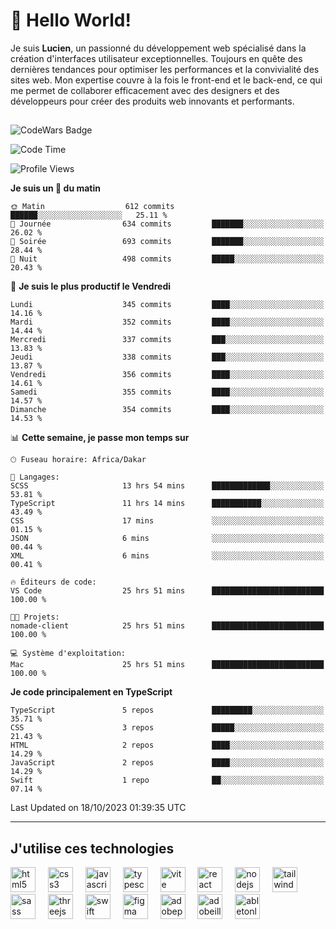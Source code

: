 # 👋 Hello World!

Je suis **Lucien**, un passionné du développement web spécialisé dans la création d'interfaces utilisateur exceptionnelles. Toujours en quête des dernières tendances pour optimiser les performances et la convivialité des sites web. Mon expertise couvre à la fois le front-end et le back-end, ce qui me permet de collaborer efficacement avec des designers et des développeurs pour créer des produits web innovants et performants.

##

![CodeWars Badge](https://www.codewars.com/users/xyhomi3/badges/small)

<!--START_SECTION:waka-->
![Code Time](http://img.shields.io/badge/Code%20Time-122%20hrs%2020%20mins-blue)

![Profile Views](http://img.shields.io/badge/Vues%20du%20profil-22-blue)

**Je suis un 🐤 du matin** 

```text
🌞 Matin                  612 commits         ██████░░░░░░░░░░░░░░░░░░░   25.11 % 
🌆 Journée                634 commits         ███████░░░░░░░░░░░░░░░░░░   26.02 % 
🌃 Soirée                 693 commits         ███████░░░░░░░░░░░░░░░░░░   28.44 % 
🌙 Nuit                   498 commits         █████░░░░░░░░░░░░░░░░░░░░   20.43 % 
```
📅 **Je suis le plus productif le Vendredi** 

```text
Lundi                    345 commits         ████░░░░░░░░░░░░░░░░░░░░░   14.16 % 
Mardi                    352 commits         ████░░░░░░░░░░░░░░░░░░░░░   14.44 % 
Mercredi                 337 commits         ███░░░░░░░░░░░░░░░░░░░░░░   13.83 % 
Jeudi                    338 commits         ███░░░░░░░░░░░░░░░░░░░░░░   13.87 % 
Vendredi                 356 commits         ████░░░░░░░░░░░░░░░░░░░░░   14.61 % 
Samedi                   355 commits         ████░░░░░░░░░░░░░░░░░░░░░   14.57 % 
Dimanche                 354 commits         ████░░░░░░░░░░░░░░░░░░░░░   14.53 % 
```


📊 **Cette semaine, je passe mon temps sur** 

```text
🕑︎ Fuseau horaire: Africa/Dakar

💬 Langages: 
SCSS                     13 hrs 54 mins      █████████████░░░░░░░░░░░░   53.81 % 
TypeScript               11 hrs 14 mins      ███████████░░░░░░░░░░░░░░   43.49 % 
CSS                      17 mins             ░░░░░░░░░░░░░░░░░░░░░░░░░   01.15 % 
JSON                     6 mins              ░░░░░░░░░░░░░░░░░░░░░░░░░   00.44 % 
XML                      6 mins              ░░░░░░░░░░░░░░░░░░░░░░░░░   00.41 % 

🔥 Éditeurs de code: 
VS Code                  25 hrs 51 mins      █████████████████████████   100.00 % 

🐱‍💻 Projets: 
nomade-client            25 hrs 51 mins      █████████████████████████   100.00 % 

💻 Système d'exploitation: 
Mac                      25 hrs 51 mins      █████████████████████████   100.00 % 
```

**Je code principalement en TypeScript** 

```text
TypeScript               5 repos             █████████░░░░░░░░░░░░░░░░   35.71 % 
CSS                      3 repos             █████░░░░░░░░░░░░░░░░░░░░   21.43 % 
HTML                     2 repos             ████░░░░░░░░░░░░░░░░░░░░░   14.29 % 
JavaScript               2 repos             ████░░░░░░░░░░░░░░░░░░░░░   14.29 % 
Swift                    1 repo              ██░░░░░░░░░░░░░░░░░░░░░░░   07.14 % 
```




 Last Updated on 18/10/2023 01:39:35 UTC
<!--END_SECTION:waka-->
---

## J'utilise ces technologies

<div align="left">
  <img src="https://skillicons.dev/icons?i=html" height="40" alt="html5 logo"  />
  <img width="12" />
  <img src="https://skillicons.dev/icons?i=css" height="40" alt="css3 logo"  />
  <img width="12" />
  <img src="https://skillicons.dev/icons?i=js" height="40" alt="javascript logo"  />
  <img width="12" />
  <img src="https://skillicons.dev/icons?i=ts" height="40" alt="typescript logo"  />
  <img width="12" />
  <img src="https://skillicons.dev/icons?i=vite" height="40" alt="vite logo"  />
  <img width="12" />
  <img src="https://skillicons.dev/icons?i=react" height="40" alt="react logo"  />
  <img width="12" />
  <img src="https://cdn.jsdelivr.net/gh/devicons/devicon/icons/nodejs/nodejs-original.svg" height="40" alt="nodejs logo"  />
  <img width="12" />
  <img src="https://skillicons.dev/icons?i=tailwind" height="40" alt="tailwindcss logo"  />
  <img width="12" />
  <img src="https://skillicons.dev/icons?i=sass" height="40" alt="sass logo"  />
  <img width="12" />
  <img src="https://skillicons.dev/icons?i=threejs" height="40" alt="threejs logo"  />
  <img width="12" />
  <img src="https://skillicons.dev/icons?i=swift" height="40" alt="swift logo"  />
  <img width="12" />
  <img src="https://skillicons.dev/icons?i=figma" height="40" alt="figma logo"  />
  <img width="12" />
  <img src="https://skillicons.dev/icons?i=ps" height="40" alt="adobephotoshop logo"  />
  <img width="12" />
  <img src="https://skillicons.dev/icons?i=ai" height="40" alt="adobeillustrator logo"  />
  <img width="12" />
  <img src="https://skillicons.dev/icons?i=ableton" height="40" alt="abletonlive logo"  />
</div>




